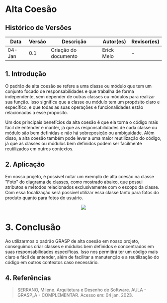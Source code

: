 # Alta Coesão

## Histórico de Versões

| Data   | Versão | Descrição                                  | Autor(es)    | Revisor(es) |
| ------ | ------ | ------------------------------------------ | ------------ | ----------- |
| 04-Jan | 0.1    | Criação do documento                       | Erick Melo   | -           |

## 1. Introdução

O padrão de alta coesão se refere a uma classe ou módulo que tem um conjunto focado de responsabilidades e que trabalha de forma independente, sem depender de outras classes ou módulos para realizar sua função. Isso significa que a classe ou módulo tem um propósito claro e específico, e que todas as suas operações e funcionalidades estão relacionadas a esse propósito.

Um dos principais benefícios da alta coesão é que ela torna o código mais fácil de entender e manter, já que as responsabilidades de cada classe ou módulo são bem definidas e não há sobreposição ou ambiguidade. Além disso, a alta coesão também pode levar a uma maior reutilização do código, já que as classes ou módulos bem definidos podem ser facilmente reutilizados em outros contextos.

## 2. Aplicação

Em nosso projeto, é possivel notar um exemplo de alta coesão na classe "Foto" do [diagrama de classes](https://unbarqdsw2022-2.github.io/2022.2_G2_RiFA/#/Modelagem/diagrama_classes), como mostrado abaixo, que possui atributos e métodos relacionados exclusivamente com o escopo da classe. Com essa focalização será possível utilizar essa classe tanto para fotos do produto quanto para fotos do usuário.

<center>
<img src="https://user-images.githubusercontent.com/48844857/210676285-45109b8d-aee4-44de-8c4b-d57fd5996afb.png">
</center>

# 3. Conclusão

Ao utilizarmos o padrão GRASP de alta coesão em nosso projeto, conseguimos criar classes e módulos bem definidos e concentrados em suas responsabilidades específicas. Isso nos permitirá ter um código mais claro e fácil de entender, além de facilitar a manutenção e a reutilização do código em outros contextos caso necessário.

## 4. Referências

> SERRANO, Milene. Arquitetura e Desenho de Software. AULA - GRASP_A - COMPLEMENTAR. Acesso em: 04 jan. 2023.
